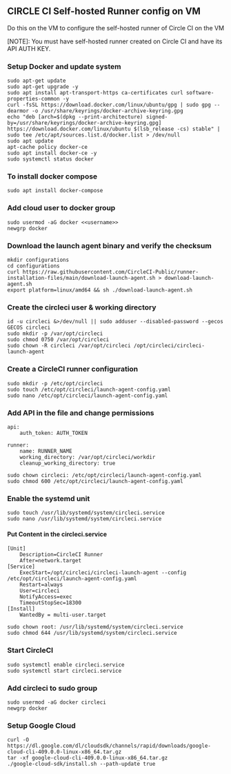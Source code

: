 ## CIRCLE CI Self-hosted Runner config on VM

Do this on the VM to configure the self-hosted runner of Circle CI on the VM

[NOTE]: You must have self-hosted runner created on Circle CI and have its API AUTH KEY.
### Setup Docker and update system
```
sudo apt-get update
sudo apt-get upgrade -y
sudo apt install apt-transport-https ca-certificates curl software-properties-common -y
curl -fsSL https://download.docker.com/linux/ubuntu/gpg | sudo gpg --dearmor -o /usr/share/keyrings/docker-archive-keyring.gpg
echo "deb [arch=$(dpkg --print-architecture) signed-by=/usr/share/keyrings/docker-archive-keyring.gpg] https://download.docker.com/linux/ubuntu $(lsb_release -cs) stable" | sudo tee /etc/apt/sources.list.d/docker.list > /dev/null
sudo apt update
apt-cache policy docker-ce
sudo apt install docker-ce -y
sudo systemctl status docker
```
### To install docker compose
```
sudo apt install docker-compose
```

### Add cloud user to docker group
```
sudo usermod -aG docker <<username>>
newgrp docker
```
### Download the launch agent binary and verify the checksum
```
mkdir configurations
cd configurations
curl https://raw.githubusercontent.com/CircleCI-Public/runner-installation-files/main/download-launch-agent.sh > download-launch-agent.sh
export platform=linux/amd64 && sh ./download-launch-agent.sh
```

### Create the circleci user & working directory
```
id -u circleci &>/dev/null || sudo adduser --disabled-password --gecos GECOS circleci
sudo mkdir -p /var/opt/circleci
sudo chmod 0750 /var/opt/circleci
sudo chown -R circleci /var/opt/circleci /opt/circleci/circleci-launch-agent
```

### Create a CircleCI runner configuration
```
sudo mkdir -p /etc/opt/circleci
sudo touch /etc/opt/circleci/launch-agent-config.yaml
sudo nano /etc/opt/circleci/launch-agent-config.yaml
```
### Add API in the file and change permissions
```
api:
    auth_token: AUTH_TOKEN

runner:
    name: RUNNER_NAME
    working_directory: /var/opt/circleci/workdir
    cleanup_working_directory: true
```
```
sudo chown circleci: /etc/opt/circleci/launch-agent-config.yaml
sudo chmod 600 /etc/opt/circleci/launch-agent-config.yaml
```

### Enable the systemd unit
```
sudo touch /usr/lib/systemd/system/circleci.service
sudo nano /usr/lib/systemd/system/circleci.service
```
#### Put Content in the circleci.service
```
[Unit]
    Description=CircleCI Runner
    After=network.target
[Service]
    ExecStart=/opt/circleci/circleci-launch-agent --config /etc/opt/circleci/launch-agent-config.yaml
    Restart=always
    User=circleci
    NotifyAccess=exec
    TimeoutStopSec=18300
[Install]
    WantedBy = multi-user.target
```
```    
sudo chown root: /usr/lib/systemd/system/circleci.service
sudo chmod 644 /usr/lib/systemd/system/circleci.service
```

### Start CircleCI
```
sudo systemctl enable circleci.service
sudo systemctl start circleci.service
```

### Add circleci to sudo group
```
sudo usermod -aG docker circleci
newgrp docker
```

### Setup Google Cloud
```
curl -O https://dl.google.com/dl/cloudsdk/channels/rapid/downloads/google-cloud-cli-409.0.0-linux-x86_64.tar.gz
tar -xf google-cloud-cli-409.0.0-linux-x86_64.tar.gz
./google-cloud-sdk/install.sh --path-update true
```